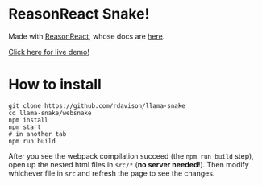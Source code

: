# ReasonReact Snake!

Made with [ReasonReact](https://github.com/reasonml/reason-react), whose docs are [here](https://reasonml.github.io/reason-react/).

[Click here for live demo!](http://192.241.133.216/)

# How to install
```
git clone https://github.com/rdavison/llama-snake
cd llama-snake/websnake
npm install
npm start
# in another tab
npm run build
```

After you see the webpack compilation succeed (the `npm run build` step), open up the nested html files in `src/*` (**no server needed!**). Then modify whichever file in `src` and refresh the page to see the changes.
